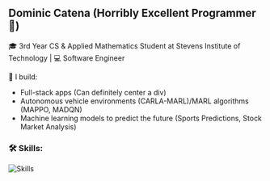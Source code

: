 ## Dominic Catena (Horribly Excellent Programmer 🤖)
🎓 3rd Year CS & Applied Mathematics Student at Stevens Institute of Technology | 💻 Software Engineer 

🚀 I build:
- Full-stack apps (Can definitely center a div)
- Autonomous vehicle environments (CARLA-MARL)/MARL algorithms (MAPPO, MADQN)
- Machine learning models to predict the future (Sports Predictions, Stock Market Analysis)

### 🛠️ Skills:
![Skills](https://skillicons.dev/icons?i=python,java,typescript,javascript,react,cs,dotnet,github,linux,windows)
